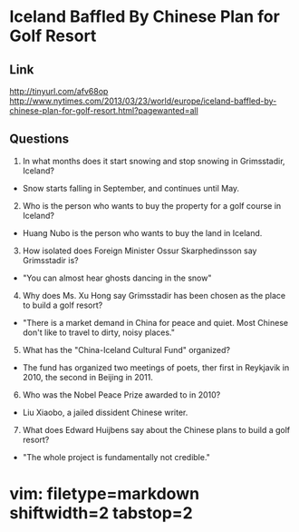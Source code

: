 # Iceland Baffled By Chinese Plan for Golf Resort #

## Link ##
http://tinyurl.com/afv68op
http://www.nytimes.com/2013/03/23/world/europe/iceland-baffled-by-chinese-plan-for-golf-resort.html?pagewanted=all

## Questions ##
1. In what months does it start snowing and stop snowing in Grimsstadir,
  Iceland?
  - Snow starts falling in September, and continues until May.
2. Who is the person who wants to buy the property for a golf course in
  Iceland?
  - Huang Nubo is the person who wants to buy the land in Iceland.
3. How isolated does Foreign Minister Ossur Skarphedinsson say Grimsstadir is?
  - "You can almost hear ghosts dancing in the snow"
4. Why does Ms. Xu Hong say Grimsstadir has been chosen as the place to build a
  golf resort?
  - "There is a market demand in China for peace and quiet.  Most Chinese
    don't like to travel to dirty, noisy places."
5. What has the "China-Iceland Cultural Fund" organized?
  - The fund has organized two meetings of poets, ther first in Reykjavik in
    2010, the second in Beijing in 2011.
6. Who was the Nobel Peace Prize awarded to in 2010?
  - Liu Xiaobo, a jailed dissident Chinese writer.
7. What does Edward Huijbens say about the Chinese plans to build a golf
  resort?
  - "The whole project is fundamentally not credible."


# vim: filetype=markdown shiftwidth=2 tabstop=2
